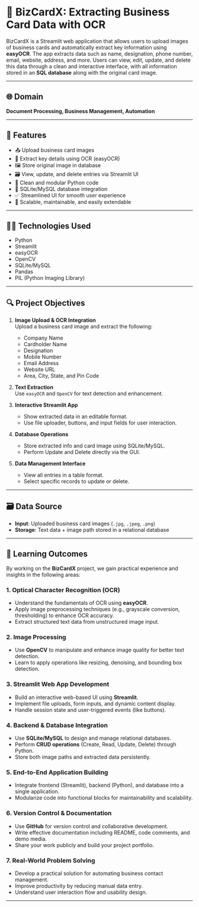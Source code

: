 # 📇 BizCardX: Extracting Business Card Data with OCR

BizCardX is a Streamlit web application that allows users to upload images of business cards and automatically extract key information using **easyOCR**. The app extracts data such as name, designation, phone number, email, website, address, and more. Users can view, edit, update, and delete this data through a clean and interactive interface, with all information stored in an **SQL database** along with the original card image.

---

## 🌐 Domain

**Document Processing, Business Management, Automation**

---

## 🚀 Features

- 📤 Upload business card images
- 🧠 Extract key details using OCR (easyOCR)
- 🖼️ Store original image in database
- 🗃️ View, update, and delete entries via Streamlit UI
- 🧩 Clean and modular Python code
- 💾 SQLite/MySQL database integration
- ✅ Streamlined UI for smooth user experience
- 🔐 Scalable, maintainable, and easily extendable

---

## 🧑‍💻 Technologies Used

- Python
- Streamlit
- easyOCR
- OpenCV
- SQLite/MySQL
- Pandas
- PIL (Python Imaging Library)

---

## 🔍 Project Objectives

1. **Image Upload & OCR Integration**  
   Upload a business card image and extract the following:
   - Company Name
   - Cardholder Name
   - Designation
   - Mobile Number
   - Email Address
   - Website URL
   - Area, City, State, and Pin Code

2. **Text Extraction**  
   Use `easyOCR` and `OpenCV` for text detection and enhancement.

3. **Interactive Streamlit App**  
   - Show extracted data in an editable format.
   - Use file uploader, buttons, and input fields for user interaction.

4. **Database Operations**  
   - Store extracted info and card image using SQLite/MySQL.
   - Perform Update and Delete directly via the GUI.

5. **Data Management Interface**  
   - View all entries in a table format.
   - Select specific records to update or delete.

---

## 🗃️ Data Source

- **Input**: Uploaded business card images (`.jpg`, `.jpeg`, `.png`)
- **Storage**: Text data + image path stored in a relational database

---

## 🎯 Learning Outcomes

By working on the **BizCardX** project, we gain practical experience and insights in the following areas:

###  1. Optical Character Recognition (OCR)
- Understand the fundamentals of OCR using **easyOCR**.
- Apply image preprocessing techniques (e.g., grayscale conversion, thresholding) to enhance OCR accuracy.
- Extract structured text data from unstructured image input.

###  2. Image Processing
- Use **OpenCV** to manipulate and enhance image quality for better text detection.
- Learn to apply operations like resizing, denoising, and bounding box detection.

###  3. Streamlit Web App Development
- Build an interactive web-based UI using **Streamlit**.
- Implement file uploads, form inputs, and dynamic content display.
- Handle session state and user-triggered events (like buttons).

###  4. Backend & Database Integration
- Use **SQLite/MySQL** to design and manage relational databases.
- Perform **CRUD operations** (Create, Read, Update, Delete) through Python.
- Store both image paths and extracted data persistently.

###  5. End-to-End Application Building
- Integrate frontend (Streamlit), backend (Python), and database into a single application.
- Modularize code into functional blocks for maintainability and scalability.


###  6. Version Control & Documentation
- Use **GitHub** for version control and collaborative development.
- Write effective documentation including README, code comments, and demo media.
- Share your work publicly and build your project portfolio.

###  7. Real-World Problem Solving
- Develop a practical solution for automating business contact management.
- Improve productivity by reducing manual data entry.
- Understand user interaction flow and usability design.

---

